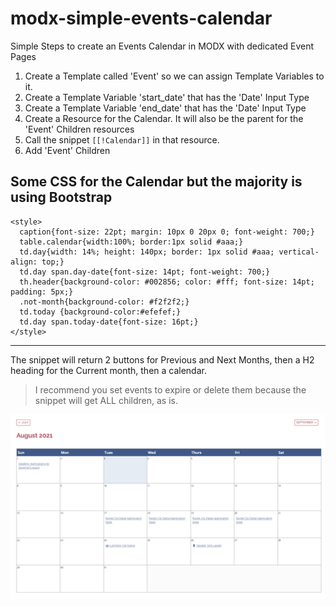 # modx-simple-events-calendar
Simple Steps to create an Events Calendar in MODX with dedicated Event Pages

1. Create a Template called 'Event' so we can assign Template Variables to it.
2. Create a Template Variable 'start_date' that has the 'Date' Input Type
3. Create a Template Variable 'end_date' that has the 'Date' Input Type
4. Create a Resource for the Calendar. It will also be the parent for the 'Event' Children resources
5. Call the snippet `[[!Calendar]]` in that resource.
6. Add 'Event' Children 

## Some CSS for the Calendar but the majority is using Bootstrap

```
<style>
  caption{font-size: 22pt; margin: 10px 0 20px 0; font-weight: 700;}
  table.calendar{width:100%; border:1px solid #aaa;}
  td.day{width: 14%; height: 140px; border: 1px solid #aaa; vertical-align: top;}
  td.day span.day-date{font-size: 14pt; font-weight: 700;}
  th.header{background-color: #002856; color: #fff; font-size: 14pt; padding: 5px;}
  .not-month{background-color: #f2f2f2;}
  td.today {background-color:#efefef;}
  td.day span.today-date{font-size: 16pt;}
</style>
```

---

The snippet will return 2 buttons for Previous and Next Months, then a H2 heading for the Current month, then a calendar.

> I recommend you set events to expire or delete them because the snippet will get ALL children, as is. 

![screenshot.png](screenshot.png)
